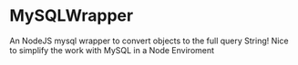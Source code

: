 # MySQLWrapper
An NodeJS mysql wrapper to convert objects to the full query String! Nice to simplify the work with MySQL in a Node Enviroment
